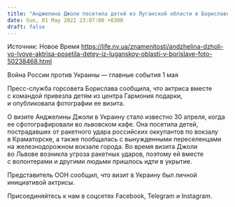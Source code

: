 ```yaml
---
title: "Анджелина Джоли посетила детей из Луганской области в Бориславе"
date: Sun, 01 May 2022 23:07:00 +0300
draft: false
---
```

Источник: Новое Время https://life.nv.ua/znamenitosti/andzhelina-dzholi-vo-lvove-aktrisa-posetila-detey-iz-luganskoy-oblasti-v-borislave-foto-50238468.html


Война России против Украины — главные события 1 мая

Пресс-служба горсовета Борислава сообщила, что актриса вместе с командой привезла детям из центра Гармония подарки, и опубликовала фотографии ее визита.

О визите Анджелины Джоли в Украину стало известно 30 апреля, когда ее сфотографировали во львовском кафе. Она посетила детей, пострадавших от ракетного удара российских оккупантов по вокзалу в Краматорске, а также пообщалась с вынужденными переселенцами на железнодорожном вокзале города. Во время визита Джоли во Львове возникла угроза ракетных ударов, поэтому ей вместе с волонтерами и другими людьми пришлось идти в укрытие.

Представитель ООН сообщил, что визит в Украину был личной инициативой актрисы.

Присоединяйтесь к нам в соцсетях Facebook, Telegram и Instagram.
